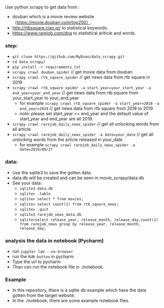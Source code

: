 Use python scrapy to get data from :
- douban which is a movie review website （https://movie.douban.com/top250）.
- http://rtbsquare.ciao.jp/ to statistical keywords.
- https://www.rarejob.com/dna to statistical ariticle and words.

### step:

- `git clone https://github.com/MyDuan/data_scrapy.git`
- `cd data_scrapy/`
- `pip install -r requirements.txt`
- `scrapy crawl douban_spider` // get movie data from douban
- `scrapy crawl rtb_square_spider`  // get news data from rtb square in 2019
- `scrapy crawl rtb_square_spider -a start_year=your_start_year -a end_year=your_end_year`  // get news data from rtb square from your_start_year to your_end_year
    - for example `scrapy crawl rtb_square_spider -a start_year=2018 -a end_year=2019` // get news data from rtb square from 2018 to 2019
    - note: please set start_year <= end_year and the default value of start_year and end_year are all 2019.
- `scrapy crawl rarejob_daily_news_spider` // get all unlocking words from all article
- `scrapy crawl rarejob_daily_news_spider -a date=your_date` // get all unlocking words from the article released in your_date
    - for example `scrapy crawl rarejob_daily_news_spider -a date=2019/09/27`
### data:

- Use the sqlite3 to save the gotten data.
- data.db will be created and can be seen in movie_scrapy/data.db
- See your data:
    - `sqlite3 data.db`
    - `sqlite> .table`
    - `sqlite> select * from movies;`
    - `sqlite> select count(1) from rtb_square_news;`
    - `sqlite> .quit`
    - `sqlite3 rarejob_news_data.db`
    - `sqlite>select release_year, release_month, release_day,count(1) from rarejob_news group by release_year, release_month, release_day;`
    
### analysis the data in notebook (Pycharm)
- run `jupyter lab --no-browser`
- run the `RUN button` in pycharm
- Type the url to pycharm
- Than can run the notebook file in ./notebook.

### Example
- In this repository, there is a sqlite db example which have the data gotten from the target website.
- In the ./notebook, there are some example notebook files.
